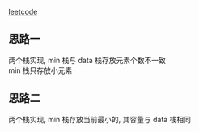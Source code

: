 [leetcode](https://leetcode.com/problems/min-stack/)

## 思路一
两个栈实现, min 栈与 data 栈存放元素个数不一致  
min 栈只存放小元素
  
## 思路二
两个栈实现, min 栈存放当前最小的, 其容量与 data 栈相同  
